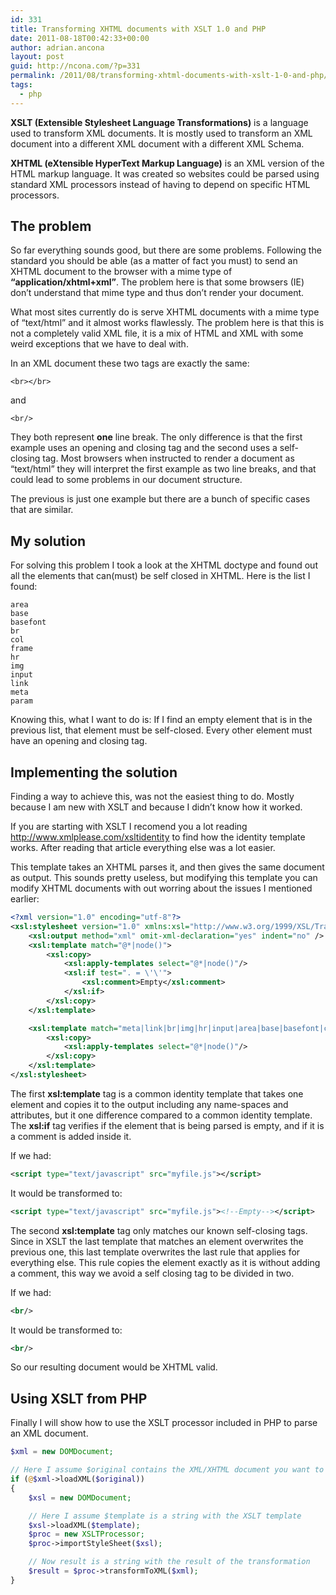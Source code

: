 ```yaml
---
id: 331
title: Transforming XHTML documents with XSLT 1.0 and PHP
date: 2011-08-18T00:42:33+00:00
author: adrian.ancona
layout: post
guid: http://ncona.com/?p=331
permalink: /2011/08/transforming-xhtml-documents-with-xslt-1-0-and-php/
tags:
  - php
---
```

**XSLT (Extensible Stylesheet Language Transformations)** is a language used to transform XML documents. It is mostly used to transform an XML document into a different XML document with a different XML Schema.

**XHTML (eXtensible HyperText Markup Language)** is an XML version of the HTML markup language. It was created so websites could be parsed using standard XML processors instead of having to depend on specific HTML processors.

## The problem

So far everything sounds good, but there are some problems. Following the standard you should be able (as a matter of fact you must) to send an XHTML document to the browser with a mime type of **&#8220;application/xhtml+xml&#8221;**. The problem here is that some browsers (IE) don&#8217;t understand that mime type and thus don&#8217;t render your document.

<!--more-->

What most sites currently do is serve XHTML documents with a mime type of &#8220;text/html&#8221; and it almost works flawlessly. The problem here is that this is not a completely valid XML file, it is a mix of HTML and XML with some weird exceptions that we have to deal with.

In an XML document these two tags are exactly the same:

```
<br></br>
```

and

```
<br/>
```

They both represent **one** line break. The only difference is that the first example uses an opening and closing tag and the second uses a self-closing tag. Most browsers when instructed to render a document as &#8220;text/html&#8221; they will interpret the first example as two line breaks, and that could lead to some problems in our document structure.

The previous is just one example but there are a bunch of specific cases that are similar.

## My solution

For solving this problem I took a look at the XHTML doctype and found out all the elements that can(must) be self closed in XHTML. Here is the list I found:

```
area
base
basefont
br
col
frame
hr
img
input
link
meta
param
```

Knowing this, what I want to do is: If I find an empty element that is in the previous list, that element must be self-closed. Every other element must have an opening and closing tag.

## Implementing the solution

Finding a way to achieve this, was not the easiest thing to do. Mostly because I am new with XSLT and because I didn&#8217;t know how it worked.

If you are starting with XSLT I recomend you a lot reading <http://www.xmlplease.com/xsltidentity> to find how the identity template works. After reading that article everything else was a lot easier.

This template takes an XHTML parses it, and then gives the same document as output. This sounds pretty useless, but modifying this template you can modify XHTML documents with out worring about the issues I mentioned earlier:

```xml
<?xml version="1.0" encoding="utf-8"?>
<xsl:stylesheet version="1.0" xmlns:xsl="http://www.w3.org/1999/XSL/Transform">
    <xsl:output method="xml" omit-xml-declaration="yes" indent="no" />
    <xsl:template match="@*|node()">
        <xsl:copy>
            <xsl:apply-templates select="@*|node()"/>
            <xsl:if test=". = \'\'">
                <xsl:comment>Empty</xsl:comment>
            </xsl:if>
        </xsl:copy>
    </xsl:template>

    <xsl:template match="meta|link|br|img|hr|input|area|base|basefont|col|frame|param">
        <xsl:copy>
            <xsl:apply-templates select="@*|node()"/>
        </xsl:copy>
    </xsl:template>
</xsl:stylesheet>
```

The first **xsl:template** tag is a common identity template that takes one element and copies it to the output including any name-spaces and attributes, but it one difference compared to a common identity template. The **xsl:if** tag verifies if the element that is being parsed is empty, and if it is a comment is added inside it.

If we had:

```xml
<script type="text/javascript" src="myfile.js"></script>
```

It would be transformed to:

```xml
<script type="text/javascript" src="myfile.js"><!--Empty--></script>
```

The second **xsl:template** tag only matches our known self-closing tags. Since in XSLT the last template that matches an element overwrites the previous one, this last template overwrites the last rule that applies for everything else. This rule copies the element exactly as it is without adding a comment, this way we avoid a self closing tag to be divided in two.

If we had:

```xml
<br/>
```

It would be transformed to:

```xml
<br/>
```

So our resulting document would be XHTML valid.

## Using XSLT from PHP

Finally I will show how to use the XSLT processor included in PHP to parse an XML document.

```php
$xml = new DOMDocument;

// Here I assume $original contains the XML/XHTML document you want to transform
if (@$xml->loadXML($original))
{
    $xsl = new DOMDocument;

    // Here I assume $template is a string with the XSLT template
    $xsl->loadXML($template);
    $proc = new XSLTProcessor;
    $proc->importStyleSheet($xsl);

    // Now result is a string with the result of the transformation
    $result = $proc->transformToXML($xml);
}
```
